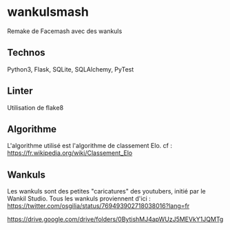 # wankulsmash
Remake de Facemash avec des wankuls

## Technos
Python3, Flask, SQLite, SQLAlchemy, PyTest

## Linter
Utilisation de flake8

## Algorithme
L'algorithme utilisé est l'algorithme de classement Elo. cf : https://fr.wikipedia.org/wiki/Classement_Elo

## Wankuls
Les wankuls sont des petites "caricatures" des youtubers, initié par le Wankil Studio.
Tous les wankuls proviennent d'ici : https://twitter.com/osgilia/status/769493902718038016?lang=fr

https://drive.google.com/drive/folders/0BytishMJ4apWUzJ5MEVkY1JQMTg